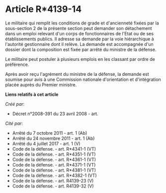 # Article R*4139-14

Le militaire qui remplit les conditions de grade et d'ancienneté fixées par la sous-section 2 de la présente section peut
demander son détachement dans un emploi relevant d'un corps de fonctionnaires de l'Etat ou de ses établissements publics. Il
adresse sa demande par la voie hiérarchique à l'autorité gestionnaire dont il relève. La demande est accompagnée d'un dossier
dont la composition est fixée par arrêté du ministre de la défense. 

Le militaire peut postuler à plusieurs emplois en les classant par ordre de préférence. 

Après avoir reçu l'agrément du ministre de la défense, la demande est soumise pour avis à une Commission nationale
d'orientation et d'intégration placée auprès du Premier ministre.

**Liens relatifs à cet article**

_Créé par_:

  - Décret n°2008-391 du 23 avril 2008 - art.

_Cité par_:

  - Arrêté du 7 octobre 2011 - art. 1 (Ab)
  - Arrêté du 24 novembre 2011 - art. 1 (Ab)
  - Arrêté du 4 juillet 2017 - art. 1 (V)
  - Code de la défense. - art. R*4341-1 (VT)
  - Code de la défense. - art. R*4351-1 (VT)
  - Code de la défense. - art. R*4361-1 (VT)
  - Code de la défense. - art. R*4371-1 (VT)
  - Code de la défense. - art. R*4381-1 (VT)
  - Code de la défense. - art. R*4382-1 (VT)
  - Code de la défense. - art. R4139-23 (V)
  - Code de la défense. - art. R4139-32 (V)
